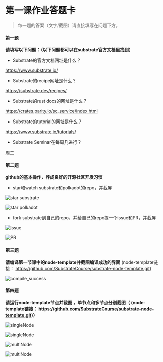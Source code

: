 # 第一课作业答题卡

> 每一题的答案（文字/截图）请直接填写在问题下方。

#### 第一题

**请填写以下问题：（以下问题都可以在substrate官方文档里找到）**

- Substrate的官方文档网址是什么？

https://www.substrate.io/
  

- Substrate的recipe网址是什么？

https://substrate.dev/recipes/
  

- Substrate的rust docs的网址是什么？

https://crates.parity.io/sc_service/index.html
  

- Substrate的tutorial的网址是什么？

https://www.substrate.io/tutorials/
  

- Substrate Seminar在每周几进行？

周二



#### 第二题

**github的基本操作，养成良好的开源社区开发习惯**

- star和watch substrate和polkadot的repo，并截屏

![star substrate](https://github.com/bladelb1121/team1/blob/master/lesson1/dati.assets/watch-substrate.png)

![star polkadot](https://github.com/bladelb1121/team1/blob/master/lesson1/dati.assets/watch-polkadot.png)  

- fork substrate到自己的repo，并给自己的repo提一个issue和PR，并截屏

![issue](https://github.com/bladelb1121/team1/blob/master/lesson1/dati.assets/issue.png)

![PR](https://github.com/bladelb1121/team1/blob/master/lesson1/dati.assets/pr.png)




#### 第三题

**请编译第一节课中的node-template并截图编译成功的界面** (node-template链接： https://github.com/SubstrateCourse/substrate-node-template.git)

![compile_success](https://github.com/bladelb1121/team1/blob/master/lesson1/dati.assets/build-success.png)


#### 第四题

**请运行node-template节点并截图 ，单节点和多节点分别截图（ (node-template链接： https://github.com/SubstrateCourse/substrate-node-template.git)）**

![singleNode](https://github.com/bladelb1121/team1/blob/master/lesson1/dati.assets/singleNode1.png)

![singleNode](https://github.com/bladelb1121/team1/blob/master/lesson1/dati.assets/singlenode2.png)

![multiNode](https://github.com/bladelb1121/team1/blob/master/lesson1/dati.assets/multinode1.png)

![multiNode](https://github.com/bladelb1121/team1/blob/master/lesson1/dati.assets/multinode3.png)

